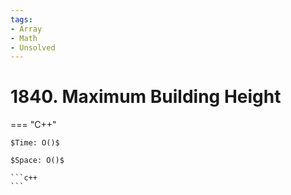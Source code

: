 ```yaml
---
tags:
- Array
- Math
- Unsolved
---
```



# 1840. Maximum Building Height

=== "C++"

    $Time: O()$

    $Space: O()$

    ```c++
    ```